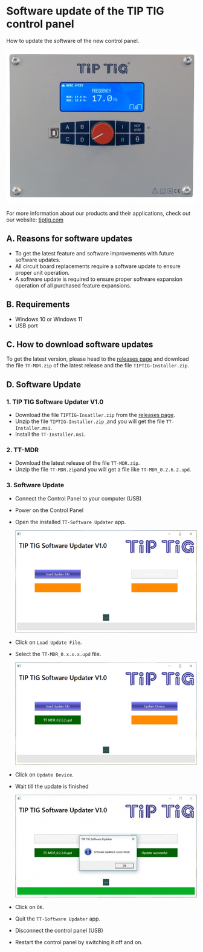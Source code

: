 # Software update of the TIP TIG control panel

How to update the software of the new control panel.

![TIP TIG Control Panel](https://github.com/tip-tig/Software-Updates-of-the-TIP-TIG-Control-Panel/blob/main/assets/TIP%20TIG%20Control%20Panel.png)

For more information about our products and their applications, check out our website: [tiptig.com](https://tiptig.com)



## A. Reasons for software updates
- To get the latest feature and software improvements with future software updates.
- All circuit board replacements require a software update to ensure proper unit operation.
- A software update is required to ensure proper software expansion operation of all purchased feature expansions.

## B. Requirements

- Windows 10 or Windows 11
- USB port

## C. How to download software updates

To get the latest version, please head to the [releases page](https://github.com/tip-tig/Software-Updates-of-the-TIP-TIG-Control-Panel/releases) and download the file `TT-MDR.zip` of the latest release and the file `TIPTIG-Installer.zip`.

## D. Software Update

### 1. TIP TIG Software Updater V1.0

- Download the file `TIPTIG-Insatller.zip` from the [releases page](https://github.com/tip-tig/Software-Updates-of-the-TIP-TIG-Control-Panel/releases).
- Unzip the file `TIPTIG-Installer.zip` ,and you will get the file `TT-Installer.msi`.
- Install the `TT-Installer.msi`.



### 2. TT-MDR

- Download the latest release of the file `TT-MDR.zip`.
- Unzip the file `TT-MDR.zip`and you will get a file like `TT-MDR_0.2.6.2.upd`.



### 3. Software Update

- Connect the Control Panel to your computer (USB)
- Power on the Control Panel



- Open the installed `TT-Software Updater` app.

  <img src="https://github.com/tip-tig/Software-Updates-of-the-TIP-TIG-Control-Panel/blob/main/assets/Update_1.PNG" width="640"/>



- Click on `Load Update File`.

- Select the `TT-MDR_0.x.x.x.upd` file.

  

  <img src="https://github.com/tip-tig/Software-Updates-of-the-TIP-TIG-Control-Panel/blob/main/assets/Update_2.PNG" width="640"/>

  

- Click on `Update Device`.

- Wait till the update is finished

  

  <img src="https://github.com/tip-tig/Software-Updates-of-the-TIP-TIG-Control-Panel/blob/main/assets/Update_3.png" width="640"/>

  

- Click on `OK`.

- Quit the `TT-Software Updater` app.

- Disconnect the control panel (USB)

- Restart the control panel by switching it off and on.

